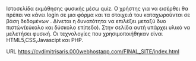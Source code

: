 Ιστοσελίδα εκμάθησης φυσικής μέσω quiz. Ο χρήστης για να εισέρθει θα πρέπει να κάνει login σε μια φόρμα και τα στοιχειά του καταχωρούνται σε βάση δεδομένων . Δίνεται η δυνατότητα να επιλέξει μεταξύ δυο πιστών(εύκολο και δύσκολο επίπεδο). Στην σελίδα αυτή υπάρχει υλικό να μελετήσει φυσική. Οι  τεχνολογίες που χρησιμοποιήθηκαν είναι HTML5,CSS,Javascipt και PHP.

URL https://cvdimitrisaris.000webhostapp.com/FINAL_SITE/index.html
